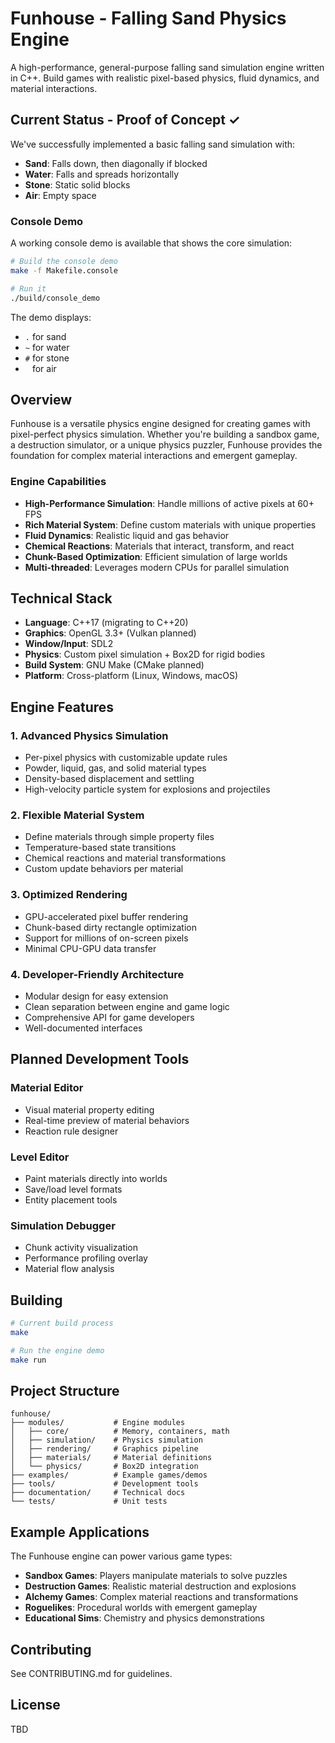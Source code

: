 # Funhouse - Falling Sand Physics Engine

A high-performance, general-purpose falling sand simulation engine written in C++. Build games with realistic pixel-based physics, fluid dynamics, and material interactions.

## Current Status - Proof of Concept ✓

We've successfully implemented a basic falling sand simulation with:
- **Sand**: Falls down, then diagonally if blocked
- **Water**: Falls and spreads horizontally  
- **Stone**: Static solid blocks
- **Air**: Empty space

### Console Demo

A working console demo is available that shows the core simulation:

```bash
# Build the console demo
make -f Makefile.console

# Run it
./build/console_demo
```

The demo displays:
- `.` for sand
- `~` for water
- `#` for stone
- ` ` for air

## Overview

Funhouse is a versatile physics engine designed for creating games with pixel-perfect physics simulation. Whether you're building a sandbox game, a destruction simulator, or a unique physics puzzler, Funhouse provides the foundation for complex material interactions and emergent gameplay.

### Engine Capabilities
- **High-Performance Simulation**: Handle millions of active pixels at 60+ FPS
- **Rich Material System**: Define custom materials with unique properties
- **Fluid Dynamics**: Realistic liquid and gas behavior
- **Chemical Reactions**: Materials that interact, transform, and react
- **Chunk-Based Optimization**: Efficient simulation of large worlds
- **Multi-threaded**: Leverages modern CPUs for parallel simulation

## Technical Stack

- **Language**: C++17 (migrating to C++20)
- **Graphics**: OpenGL 3.3+ (Vulkan planned)
- **Window/Input**: SDL2
- **Physics**: Custom pixel simulation + Box2D for rigid bodies
- **Build System**: GNU Make (CMake planned)
- **Platform**: Cross-platform (Linux, Windows, macOS)

## Engine Features

### 1. Advanced Physics Simulation
- Per-pixel physics with customizable update rules
- Powder, liquid, gas, and solid material types
- Density-based displacement and settling
- High-velocity particle system for explosions and projectiles

### 2. Flexible Material System
- Define materials through simple property files
- Temperature-based state transitions
- Chemical reactions and material transformations
- Custom update behaviors per material

### 3. Optimized Rendering
- GPU-accelerated pixel buffer rendering
- Chunk-based dirty rectangle optimization
- Support for millions of on-screen pixels
- Minimal CPU-GPU data transfer

### 4. Developer-Friendly Architecture
- Modular design for easy extension
- Clean separation between engine and game logic
- Comprehensive API for game developers
- Well-documented interfaces

## Planned Development Tools

### Material Editor
- Visual material property editing
- Real-time preview of material behaviors
- Reaction rule designer

### Level Editor  
- Paint materials directly into worlds
- Save/load level formats
- Entity placement tools

### Simulation Debugger
- Chunk activity visualization
- Performance profiling overlay
- Material flow analysis

## Building

```bash
# Current build process
make

# Run the engine demo
make run
```

## Project Structure

```
funhouse/
├── modules/           # Engine modules
│   ├── core/          # Memory, containers, math
│   ├── simulation/    # Physics simulation
│   ├── rendering/     # Graphics pipeline
│   ├── materials/     # Material definitions
│   └── physics/       # Box2D integration
├── examples/          # Example games/demos
├── tools/             # Development tools
├── documentation/     # Technical docs
└── tests/             # Unit tests
```

## Example Applications

The Funhouse engine can power various game types:
- **Sandbox Games**: Players manipulate materials to solve puzzles
- **Destruction Games**: Realistic material destruction and explosions
- **Alchemy Games**: Complex material reactions and transformations
- **Roguelikes**: Procedural worlds with emergent gameplay
- **Educational Sims**: Chemistry and physics demonstrations

## Contributing

See CONTRIBUTING.md for guidelines.

## License

TBD